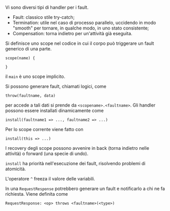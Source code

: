 Vi sono diversi tipi di handler per i fault.
- Fault: classico stile try-catch;
- Termination: utile nel caso di processo parallelo, uccidendo in modo "smooth" per tornare, in qualche modo, in uno stato consistente;
- Compensation: torna indietro per un'attività già eseguita.

Si definisce uno scope nel codice in cui il corpo può triggerare un fault generico di una parte.

```jolie
scope(name) {

}
```

il `main` è uno scope implicito.

Si possono generare fault, chiamati logici, come
```jolie
throw(faultname, data)
```

per accede a tali dati si prende da `<scopename>.<faultname>`.
Gli handler possono essere installati dinamicamente come
```jolie
install(faultname1 => ..., faultname2 => ...)
```

Per lo scope corrente viene fatto con
```jolie
install(this => ...)
```

I recovery degli scope possono avvenire in back (torna indietro nelle attività) o forward (una specie di undo).

`install` ha priorità nell'esecuzione dei fault, risolvendo problemi di atomicità.

L'operatore `^` freeza il valore delle variabili.

In una `RequestResponse` potrebbero generare un fault e notificarlo a chi ne fa richiesta. Viene definita come
```jolie
RequestResponse: <op> throws <faultname>(<type>)
```


